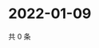 # 2022-01-09

共 0 条

<!-- BEGIN WEIBO -->
<!-- 最后更新时间 Sun Jan 09 2022 04:00:47 GMT+0800 (China Standard Time) -->

<!-- END WEIBO -->
